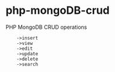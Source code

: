# php-mongoDB-crud
PHP MongoDB CRUD operations

        ->insert
        ->view
        ->edit
        ->update
        ->delete
        ->search
